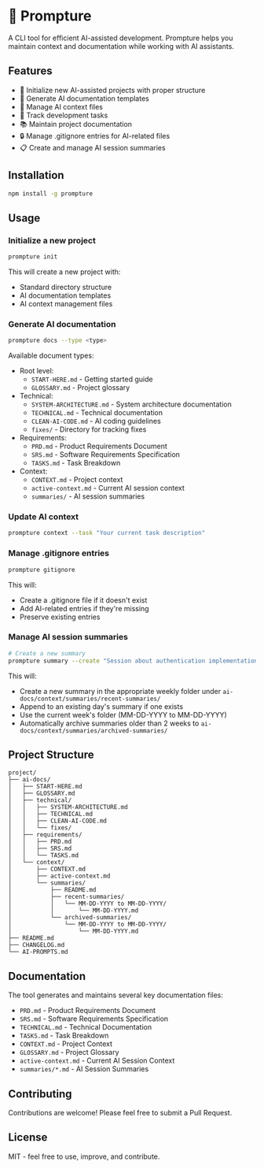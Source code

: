 # 🧩 Prompture

A CLI tool for efficient AI-assisted development. Prompture helps you maintain context and documentation while working with AI assistants.

## Features

- 🚀 Initialize new AI-assisted projects with proper structure
- 📝 Generate AI documentation templates
- 🔄 Manage AI context files
- 🎯 Track development tasks
- 📚 Maintain project documentation
- 🔒 Manage .gitignore entries for AI-related files
- 📋 Create and manage AI session summaries

## Installation

```bash
npm install -g prompture
```

## Usage

### Initialize a new project

```bash
prompture init
```

This will create a new project with:
- Standard directory structure
- AI documentation templates
- AI context management files

### Generate AI documentation

```bash
prompture docs --type <type>
```

Available document types:
- Root level:
  - `START-HERE.md` - Getting started guide
  - `GLOSSARY.md` - Project glossary
- Technical:
  - `SYSTEM-ARCHITECTURE.md` - System architecture documentation
  - `TECHNICAL.md` - Technical documentation
  - `CLEAN-AI-CODE.md` - AI coding guidelines
  - `fixes/` - Directory for tracking fixes
- Requirements:
  - `PRD.md` - Product Requirements Document
  - `SRS.md` - Software Requirements Specification
  - `TASKS.md` - Task Breakdown
- Context:
  - `CONTEXT.md` - Project context
  - `active-context.md` - Current AI session context
  - `summaries/` - AI session summaries

### Update AI context

```bash
prompture context --task "Your current task description"
```

### Manage .gitignore entries

```bash
prompture gitignore
```

This will:
- Create a .gitignore file if it doesn't exist
- Add AI-related entries if they're missing
- Preserve existing entries

### Manage AI session summaries

```bash
# Create a new summary
prompture summary --create "Session about authentication implementation"
```

This will:
- Create a new summary in the appropriate weekly folder under `ai-docs/context/summaries/recent-summaries/`
- Append to an existing day's summary if one exists
- Use the current week's folder (MM-DD-YYYY to MM-DD-YYYY)
- Automatically archive summaries older than 2 weeks to `ai-docs/context/summaries/archived-summaries/`

## Project Structure

```
project/
├── ai-docs/
│   ├── START-HERE.md
│   ├── GLOSSARY.md
│   ├── technical/
│   │   ├── SYSTEM-ARCHITECTURE.md
│   │   ├── TECHNICAL.md
│   │   ├── CLEAN-AI-CODE.md
│   │   └── fixes/
│   ├── requirements/
│   │   ├── PRD.md
│   │   ├── SRS.md
│   │   └── TASKS.md
│   └── context/
│       ├── CONTEXT.md
│       ├── active-context.md
│       └── summaries/
│           ├── README.md
│           ├── recent-summaries/
│           │   └── MM-DD-YYYY to MM-DD-YYYY/
│           │       └── MM-DD-YYYY.md
│           └── archived-summaries/
│               └── MM-DD-YYYY to MM-DD-YYYY/
│                   └── MM-DD-YYYY.md
├── README.md
├── CHANGELOG.md
└── AI-PROMPTS.md
```

## Documentation

The tool generates and maintains several key documentation files:

- `PRD.md` - Product Requirements Document
- `SRS.md` - Software Requirements Specification
- `TECHNICAL.md` - Technical Documentation
- `TASKS.md` - Task Breakdown
- `CONTEXT.md` - Project Context
- `GLOSSARY.md` - Project Glossary
- `active-context.md` - Current AI Session Context
- `summaries/*.md` - AI Session Summaries

## Contributing

Contributions are welcome! Please feel free to submit a Pull Request.

## License

MIT - feel free to use, improve, and contribute.

